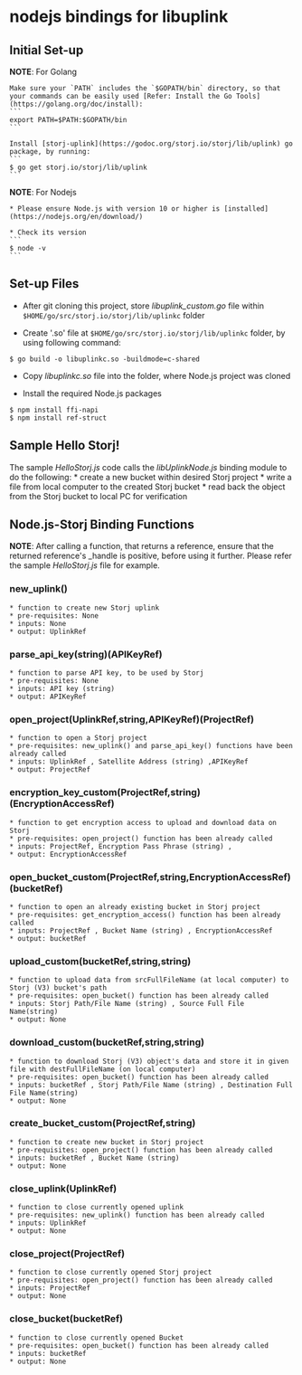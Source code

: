 # nodejs bindings for libuplink

## Initial Set-up

**NOTE**: For Golang

    Make sure your `PATH` includes the `$GOPATH/bin` directory, so that your commands can be easily used [Refer: Install the Go Tools](https://golang.org/doc/install):
    ```
    export PATH=$PATH:$GOPATH/bin
    ```

    Install [storj-uplink](https://godoc.org/storj.io/storj/lib/uplink) go package, by running:
    ```
    $ go get storj.io/storj/lib/uplink
    ```

**NOTE**: For Nodejs 

    * Please ensure Node.js with version 10 or higher is [installed](https://nodejs.org/en/download/)

    * Check its version
    ```
    $ node -v
    ```


## Set-up Files

* After git cloning this project, store *libuplink_custom.go* file within ```$HOME/go/src/storj.io/storj/lib/uplinkc``` folder

* Create '.so' file at  ```$HOME/go/src/storj.io/storj/lib/uplinkc``` folder, by using following command:
```
$ go build -o libuplinkc.so -buildmode=c-shared 
```

* Copy *libuplinkc.so* file into the folder, where Node.js project was cloned

* Install the required Node.js packages
```
$ npm install ffi-napi
$ npm install ref-struct
```


## Sample Hello Storj!
The sample *HelloStorj.js* code calls the *libUplinkNode.js* binding module to do the following:
    * create a new bucket within desired Storj project
    * write a file from local computer to the created Storj bucket
    * read back the object from the Storj bucket to local PC for verification


## Node.js-Storj Binding Functions

**NOTE**: After calling a function, that returns a reference, ensure that the returned reference's _handle is positive, before using it further. Please refer the sample *HelloStorj.js* file for example.

### new_uplink()
    * function to create new Storj uplink
    * pre-requisites: None
    * inputs: None
    * output: UplinkRef

### parse_api_key(string)(APIKeyRef)
    * function to parse API key, to be used by Storj
    * pre-requisites: None
    * inputs: API key (string)
    * output: APIKeyRef

### open_project(UplinkRef,string,APIKeyRef)(ProjectRef)
    * function to open a Storj project
    * pre-requisites: new_uplink() and parse_api_key() functions have been already called
    * inputs: UplinkRef , Satellite Address (string) ,APIKeyRef
    * output: ProjectRef

### encryption_key_custom(ProjectRef,string)(EncryptionAccessRef)
    * function to get encryption access to upload and download data on Storj
    * pre-requisites: open_project() function has been already called
    * inputs: ProjectRef, Encryption Pass Phrase (string) ,
    * output: EncryptionAccessRef

### open_bucket_custom(ProjectRef,string,EncryptionAccessRef)(bucketRef)
    * function to open an already existing bucket in Storj project
    * pre-requisites: get_encryption_access() function has been already called
    * inputs: ProjectRef , Bucket Name (string) , EncryptionAccessRef
    * output: bucketRef

### upload_custom(bucketRef,string,string)
    * function to upload data from srcFullFileName (at local computer) to Storj (V3) bucket's path
    * pre-requisites: open_bucket() function has been already called
    * inputs: Storj Path/File Name (string) , Source Full File Name(string)
    * output: None

### download_custom(bucketRef,string,string)
    * function to download Storj (V3) object's data and store it in given file with destFullFileName (on local computer)
    * pre-requisites: open_bucket() function has been already called
    * inputs: bucketRef , Storj Path/File Name (string) , Destination Full File Name(string)
    * output: None

### create_bucket_custom(ProjectRef,string)
    * function to create new bucket in Storj project
    * pre-requisites: open_project() function has been already called
    * inputs: bucketRef , Bucket Name (string)
    * output: None

### close_uplink(UplinkRef)
    * function to close currently opened uplink
    * pre-requisites: new_uplink() function has been already called
    * inputs: UplinkRef
    * output: None

### close_project(ProjectRef)
    * function to close currently opened Storj project
    * pre-requisites: open_project() function has been already called
    * inputs: ProjectRef
    * output: None

### close_bucket(bucketRef)
    * function to close currently opened Bucket
    * pre-requisites: open_bucket() function has been already called
    * inputs: bucketRef
    * output: None
